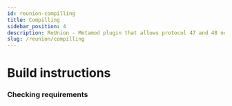 ```yaml
---
id: reunion-compilling
title: Compilling
sidebar_position: 4
description: ReUnion - Metamod plugin that allows protocol 47 and 48 non-steam clients to connect to ReHLDS servers.
slug: /reunion/compilling
---
```


<head>
  <title>ReUnion: Compilling | ReHLDS</title>
</head>

# Build instructions

### Checking requirements

